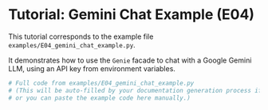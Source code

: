 # Tutorial: Gemini Chat Example (E04)

This tutorial corresponds to the example file `examples/E04_gemini_chat_example.py`.

It demonstrates how to use the `Genie` facade to chat with a Google Gemini LLM, using an API key from environment variables.

```python
# Full code from examples/E04_gemini_chat_example.py
# (This will be auto-filled by your documentation generation process if configured,
# or you can paste the example code here manually.)
```
